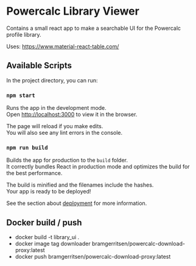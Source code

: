 # Powercalc Library Viewer

Contains a small react app to make a searchable UI for the Powercalc profile library.

Uses: https://www.material-react-table.com/

## Available Scripts

In the project directory, you can run:

### `npm start`

Runs the app in the development mode.\
Open [http://localhost:3000](http://localhost:3000) to view it in the browser.

The page will reload if you make edits.\
You will also see any lint errors in the console.

### `npm run build`

Builds the app for production to the `build` folder.\
It correctly bundles React in production mode and optimizes the build for the best performance.

The build is minified and the filenames include the hashes.\
Your app is ready to be deployed!

See the section about [deployment](https://facebook.github.io/create-react-app/docs/deployment) for more information.

## Docker build / push

- docker build -t library_ui .
- docker image tag downloader bramgerritsen/powercalc-download-proxy:latest
- docker push bramgerritsen/powercalc-download-proxy:latest